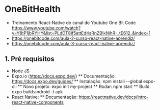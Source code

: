 # OneBitHealth
* Treinamento React-Native do canal do Youtube One Bit Code https://www.youtube.com/watch?v=Y8tP1jbRYHY&list=PLdDT8if5attEd4sRnZBIkNihR-_tE612_&index=1
* https://onebitcode.com/aula-2-curso-react-native-aprendiz/
* https://onebitcode.com/aula-3-curso-react-native-aprendiz/
	
## 1. Pré requisitos
* Node JS
* Expo.io (https://docs.expo.dev/)
** Documentação: https://docs.expo.dev/guides/
** Instalação: npm install --global expo-cli
** Novo projeto: expo init my-project
** Rodar: npm start
** Build: expo build:android -t apk
* React Native:
** Documentação: https://reactnative.dev/docs/intro-react-native-components
